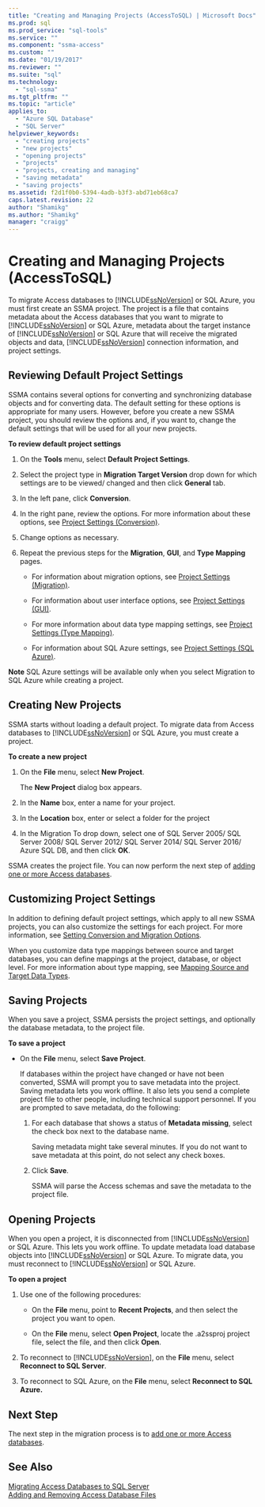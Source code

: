```yaml
---
title: "Creating and Managing Projects (AccessToSQL) | Microsoft Docs"
ms.prod: sql
ms.prod_service: "sql-tools"
ms.service: ""
ms.component: "ssma-access"
ms.custom: ""
ms.date: "01/19/2017"
ms.reviewer: ""
ms.suite: "sql"
ms.technology: 
  - "sql-ssma"
ms.tgt_pltfrm: ""
ms.topic: "article"
applies_to: 
  - "Azure SQL Database"
  - "SQL Server"
helpviewer_keywords: 
  - "creating projects"
  - "new projects"
  - "opening projects"
  - "projects"
  - "projects, creating and managing"
  - "saving metadata"
  - "saving projects"
ms.assetid: f2d1f0b0-5394-4adb-b3f3-abd71eb68ca7
caps.latest.revision: 22
author: "Shamikg"
ms.author: "Shamikg"
manager: "craigg"
---
```

# Creating and Managing Projects (AccessToSQL)
To migrate Access databases to [!INCLUDE[ssNoVersion](../../includes/ssnoversion_md.md)] or SQL Azure, you must first create an SSMA project. The project is a file that contains metadata about the Access databases that you want to migrate to [!INCLUDE[ssNoVersion](../../includes/ssnoversion_md.md)] or SQL Azure, metadata about the target instance of [!INCLUDE[ssNoVersion](../../includes/ssnoversion_md.md)] or SQL Azure that will receive the migrated objects and data, [!INCLUDE[ssNoVersion](../../includes/ssnoversion_md.md)] connection information, and project settings.  
  
## Reviewing Default Project Settings  
SSMA contains several options for converting and synchronizing database objects and for converting data. The default setting for these options is appropriate for many users. However, before you create a new SSMA project, you should review the options and, if you want to, change the default settings that will be used for all your new projects.  
  
**To review default project settings**  
  
1.  On the **Tools** menu, select **Default Project Settings**.  
  
2.  Select the project type in **Migration Target Version** drop down for which settings are to be viewed/ changed and then click **General** tab.  
  
3.  In the left pane, click **Conversion**.  
  
4.  In the right pane, review the options. For more information about these options, see [Project Settings (Conversion)](http://msdn.microsoft.com/en-us/bcebc635-c638-4ddb-924c-b9ccfef86388).  
  
5.  Change options as necessary.  
  
6.  Repeat the previous steps for the **Migration**, **GUI**, and **Type Mapping** pages.  
  
    -   For information about migration options, see [Project Settings (Migration)](http://msdn.microsoft.com/en-us/4caebc9c-8680-4b99-a8fa-89c43161c95d).  
  
    -   For information about user interface options, see [Project Settings (GUI)](http://msdn.microsoft.com/en-us/cf06baf1-8714-48a3-95dc-781f6ca53693).  
  
    -   For more information about data type mapping settings, see [Project Settings (Type Mapping)](http://msdn.microsoft.com/en-us/b87b9683-abed-4677-8c50-18bdba704655).  
  
    -   For information about SQL Azure settings, see [Project Settings (SQL Azure)](http://msdn.microsoft.com/en-us/bbb8a204-d0e4-4f0b-9709-271feb1f136e).  
  
**Note** SQL Azure settings will be available only when you select Migration to SQL Azure while creating a project.  
  
## Creating New Projects  
SSMA starts without loading a default project. To migrate data from Access databases to [!INCLUDE[ssNoVersion](../../includes/ssnoversion_md.md)] or SQL Azure, you must create a project.  
  
**To create a new project**  
  
1.  On the **File** menu, select **New Project**.  
  
    The **New Project** dialog box appears.  
  
2.  In the **Name** box, enter a name for your project.  
  
3.  In the **Location** box, enter or select a folder for the project  
  
4.  In the Migration To drop down, select one of SQL Server 2005/ SQL Server 2008/ SQL Server 2012/ SQL Server 2014/ SQL Server 2016/ Azure SQL DB, and then click **OK**.  
  
SSMA creates the project file. You can now perform the next step of [adding one or more Access databases](http://msdn.microsoft.com/en-us/e944c740-4c8a-4bc1-b0ed-be57bc06dced).  
  
## Customizing Project Settings  
In addition to defining default project settings, which apply to all new SSMA projects, you can also customize the settings for each project. For more information, see [Setting Conversion and Migration Options](http://msdn.microsoft.com/en-us/0a7304df-2f35-4453-96ef-7ac83dea1167).  
  
When you customize data type mappings between source and target databases, you can define mappings at the project, database, or object level. For more information about type mapping, see [Mapping Source and Target Data Types](http://msdn.microsoft.com/en-us/b362a075-16e7-423f-b63f-e1e9f02844a9).  
  
## Saving Projects  
When you save a project, SSMA persists the project settings, and optionally the database metadata, to the project file.  
  
**To save a project**  
  
-   On the **File** menu, select **Save Project**.  
  
    If databases within the project have changed or have not been converted, SSMA will prompt you to save metadata into the project. Saving metadata lets you work offline. It also lets you send a complete project file to other people, including technical support personnel. If you are prompted to save metadata, do the following:  
  
    1.  For each database that shows a status of **Metadata missing**, select the check box next to the database name.  
  
        Saving metadata might take several minutes. If you do not want to save metadata at this point, do not select any check boxes.  
  
    2.  Click **Save**.  
  
        SSMA will parse the Access schemas and save the metadata to the project file.  
  
## Opening Projects  
When you open a project, it is disconnected from [!INCLUDE[ssNoVersion](../../includes/ssnoversion_md.md)] or SQL Azure. This lets you work offline. To update metadata load database objects into [!INCLUDE[ssNoVersion](../../includes/ssnoversion_md.md)] or SQL Azure. To migrate data, you must reconnect to [!INCLUDE[ssNoVersion](../../includes/ssnoversion_md.md)] or SQL Azure.  
  
**To open a project**  
  
1.  Use one of the following procedures:  
  
    -   On the **File** menu, point to **Recent Projects**, and then select the project you want to open.  
  
    -   On the **File** menu, select **Open Project**, locate the .a2ssproj project file, select the file, and then click **Open**.  
  
2.  To reconnect to [!INCLUDE[ssNoVersion](../../includes/ssnoversion_md.md)], on the **File** menu, select **Reconnect to SQL Server**.  
  
3.  To reconnect to SQL Azure, on the **File** menu, select **Reconnect to SQL Azure.**  
  
## Next Step  
The next step in the migration process is to [add one or more Access databases](http://msdn.microsoft.com/en-us/e944c740-4c8a-4bc1-b0ed-be57bc06dced).  
  
## See Also  
[Migrating Access Databases to SQL Server](http://msdn.microsoft.com/en-us/76a3abcf-2998-4712-9490-fe8d872c89ca)  
[Adding and Removing Access Database Files](http://msdn.microsoft.com/en-us/e944c740-4c8a-4bc1-b0ed-be57bc06dced)  
  
